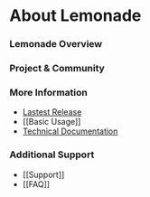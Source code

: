 # About Lemonade

### Lemonade Overview

### Project & Community

### More Information
* [Lastest Release](https://teste.ctweb.inweb.org.br/landing-page)
* [[Basic Usage]]
* [Technical Documentation](https://github.com/eubr-bigsea/citron/wiki/API)

### Additional Support
* [[Support]]
* [[FAQ]]